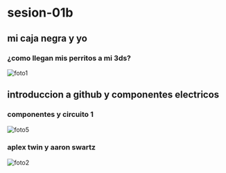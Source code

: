 # sesion-01b
## mi caja negra y yo

### ¿como llegan mis perritos a mi 3ds?

![foto1](https://github.com/user-attachments/assets/27bde512-b2ea-475e-8833-fa6e4e4d4cc2)
## introduccion a github y componentes electricos

### componentes y circuito 1
![foto5](https://github.com/user-attachments/assets/4fc794e2-8415-4af5-a2db-6e27aa7027b9)

### aplex twin y aaron swartz
![foto2](https://github.com/user-attachments/assets/68e9150f-f196-421d-8f64-ea3c7ee603a4)
